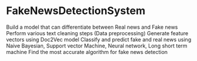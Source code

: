 # FakeNewsDetectionSystem


Build a model that can differentiate between Real news and Fake news 
Perform various text cleaning steps (Data preprocessing) Generate feature vectors using Doc2Vec model  Classify and predict fake and real news using Naive Bayesian, Support vector Machine, Neural network, Long short term machine Find the most accurate algorithm for fake news detection
